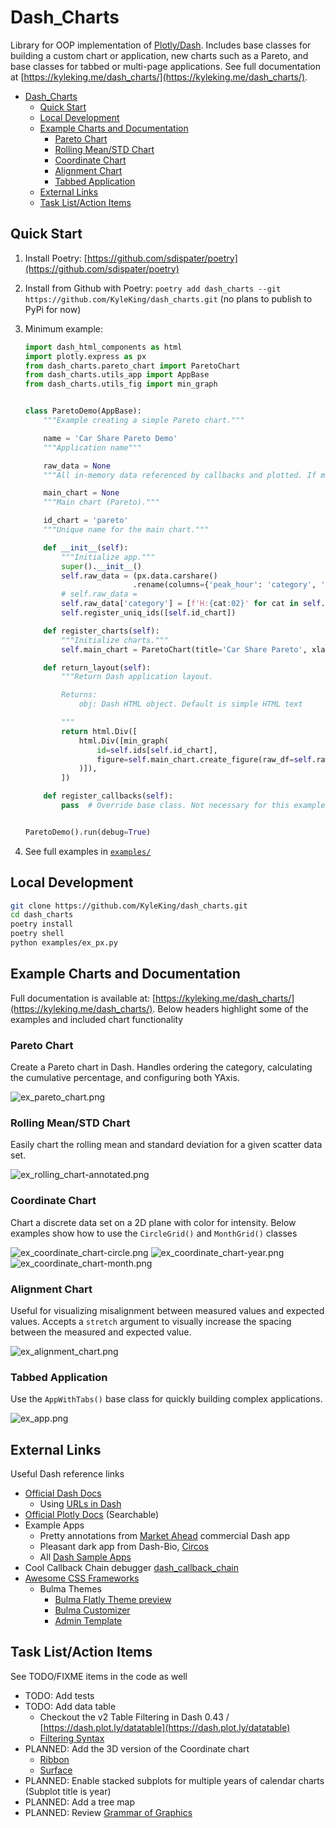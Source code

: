 # Dash_Charts

Library for OOP implementation of [Plotly/Dash](https://dash.plot.ly/). Includes base classes for building a custom chart or application, new charts such as a Pareto, and base classes for tabbed or multi-page applications. See full documentation at [https://kyleking.me/dash_charts/](https://kyleking.me/dash_charts/).

<!-- TOC -->

- [Dash_Charts](#dash_charts)
  - [Quick Start](#quick-start)
  - [Local Development](#local-development)
  - [Example Charts and Documentation](#example-charts-and-documentation)
    - [Pareto Chart](#pareto-chart)
    - [Rolling Mean/STD Chart](#rolling-meanstd-chart)
    - [Coordinate Chart](#coordinate-chart)
    - [Alignment Chart](#alignment-chart)
    - [Tabbed Application](#tabbed-application)
  - [External Links](#external-links)
  - [Task List/Action Items](#task-listaction-items)

<!-- /TOC -->

## Quick Start

1. Install Poetry: [https://github.com/sdispater/poetry](https://github.com/sdispater/poetry)
1. Install from Github with Poetry: `poetry add dash_charts --git https://github.com/KyleKing/dash_charts.git` (no plans to publish to PyPi for now)
1. Minimum example:

    ```py
    import dash_html_components as html
    import plotly.express as px
    from dash_charts.pareto_chart import ParetoChart
    from dash_charts.utils_app import AppBase
    from dash_charts.utils_fig import min_graph


    class ParetoDemo(AppBase):
        """Example creating a simple Pareto chart."""

        name = 'Car Share Pareto Demo'
        """Application name"""

        raw_data = None
        """All in-memory data referenced by callbacks and plotted. If modified, will impact all viewers."""

        main_chart = None
        """Main chart (Pareto)."""

        id_chart = 'pareto'
        """Unique name for the main chart."""

        def __init__(self):
            """Initialize app."""
            super().__init__()
            self.raw_data = (px.data.carshare()
                            .rename(columns={'peak_hour': 'category', 'car_hours': 'value'}))
            # self.raw_data =
            self.raw_data['category'] = [f'H:{cat:02}' for cat in self.raw_data['category']]
            self.register_uniq_ids([self.id_chart])

        def register_charts(self):
            """Initialize charts."""
            self.main_chart = ParetoChart(title='Car Share Pareto', xlabel='Peak Hours', ylabel='Car Hours')

        def return_layout(self):
            """Return Dash application layout.

            Returns:
                obj: Dash HTML object. Default is simple HTML text

            """
            return html.Div([
                html.Div([min_graph(
                    id=self.ids[self.id_chart],
                    figure=self.main_chart.create_figure(raw_df=self.raw_data, show_count=True),
                )]),
            ])

        def register_callbacks(self):
            pass  # Override base class. Not necessary for this example


    ParetoDemo().run(debug=True)
    ```

1. See full examples in [`examples/`](./examples)

## Local Development

```sh
git clone https://github.com/KyleKing/dash_charts.git
cd dash_charts
poetry install
poetry shell
python examples/ex_px.py
```

## Example Charts and Documentation

Full documentation is available at: [https://kyleking.me/dash_charts/](https://kyleking.me/dash_charts/). Below headers highlight some of the examples and included chart functionality

### Pareto Chart

Create a Pareto chart in Dash. Handles ordering the category, calculating the cumulative percentage, and configuring both YAxis.

![ex_pareto_chart.png](.images/ex_pareto_chart.png)

### Rolling Mean/STD Chart

Easily chart the rolling mean and standard deviation for a given scatter data set.

![ex_rolling_chart-annotated.png](.images/ex_rolling_chart-annotated.png)

### Coordinate Chart

Chart a discrete data set on a 2D plane with color for intensity. Below examples show how to use the `CircleGrid()` and `MonthGrid()` classes

![ex_coordinate_chart-circle.png](.images/ex_coordinate_chart-circle.png)
![ex_coordinate_chart-year.png](.images/ex_coordinate_chart-year.png)
![ex_coordinate_chart-month.png](.images/ex_coordinate_chart-month.png)

### Alignment Chart

Useful for visualizing misalignment between measured values and expected values. Accepts a `stretch` argument to visually increase the spacing between the measured and expected value.

![ex_alignment_chart.png](.images/ex_alignment_chart.png)

### Tabbed Application

Use the `AppWithTabs()` base class for quickly building complex applications.

![ex_app.png](.images/ex_app.png)

<!-- TODO: Add the multi-page base class -->

## External Links

Useful Dash reference links

- [Official Dash Docs](https://dash.plot.ly)
  - Using [URLs in Dash](https://dash.plot.ly/urls)
- [Official Plotly Docs](https://plot.ly/python/) (Searchable)
- Example Apps
  - Pretty annotations from [Market Ahead](https://www.marketahead.com/p/FOX) commercial Dash app
  - Pleasant dark app from Dash-Bio, [Circos](https://github.com/plotly/dash-bio/blob/master/tests/dashbio_demos/app_circos.py)
  - All [Dash Sample Apps](https://github.com/plotly/dash-sample-apps/tree/master/apps)
- Cool Callback Chain debugger [dash_callback_chain](https://github.com/nicolaskruchten/dash_callback_chain)
- [Awesome CSS Frameworks](https://github.com/troxler/awesome-css-frameworks)
  - Bulma Themes
    - [Bulma Flatly Theme preview](https://jenil.github.io/bulmaswatch/flatly/)
    - [Bulma Customizer](https://bulma-customizer.bstash.io/)
    - [Admin Template](https://bulmatemplates.github.io/bulma-templates/)

## Task List/Action Items

See TODO/FIXME items in the code as well

- TODO: Add tests
- TODO: Add data table
  - Checkout the v2 Table Filtering in Dash 0.43 / [https://dash.plot.ly/datatable](https://dash.plot.ly/datatable)
  - [Filtering Syntax](https://dash.plot.ly/datatable/filtering)
- PLANNED: Add the 3D version of the Coordinate chart
  - [Ribbon](https://plot.ly/python/v3/ribbon-plots/)
  - [Surface](https://plot.ly/python/3d-surface-plots/)
- PLANNED: Enable stacked subplots for multiple years of calendar charts (Subplot title is year)
- PLANNED: Add a tree map
- PLANNED: Review [Grammar of Graphics](https://towardsdatascience.com/a-comprehensive-guide-to-the-grammar-of-graphics-for-effective-visualization-of-multi-dimensional-1f92b4ed4149)
